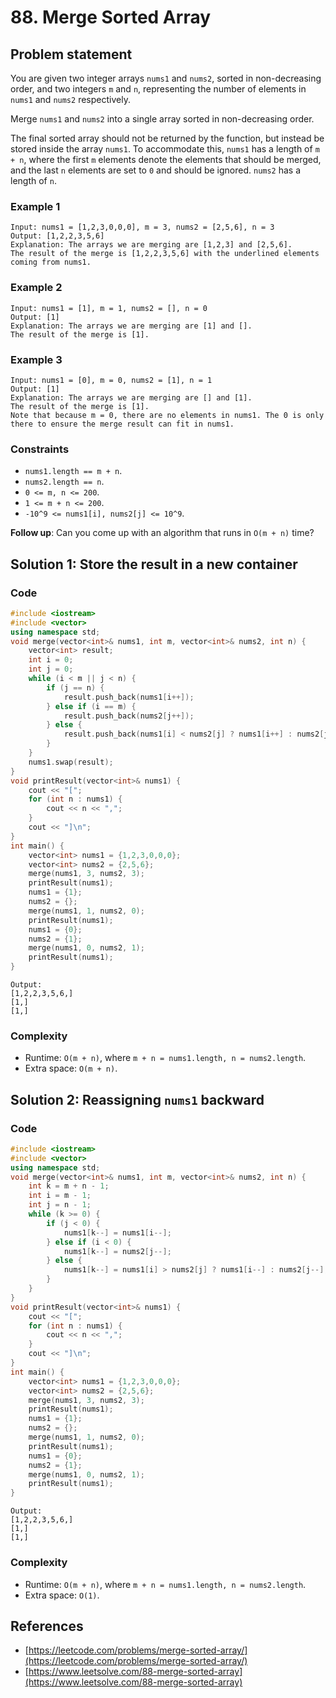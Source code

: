 # 88. Merge Sorted Array

## Problem statement

You are given two integer arrays `nums1` and `nums2`, sorted in non-decreasing order, and two integers `m` and `n`, representing the number of elements in `nums1` and `nums2` respectively.

Merge `nums1` and `nums2` into a single array sorted in non-decreasing order.

The final sorted array should not be returned by the function, but instead be stored inside the array `nums1`. To accommodate this, `nums1` has a length of `m + n`, where the first `m` elements denote the elements that should be merged, and the last `n` elements are set to `0` and should be ignored. `nums2` has a length of `n`.

 

### Example 1
```plain
Input: nums1 = [1,2,3,0,0,0], m = 3, nums2 = [2,5,6], n = 3
Output: [1,2,2,3,5,6]
Explanation: The arrays we are merging are [1,2,3] and [2,5,6].
The result of the merge is [1,2,2,3,5,6] with the underlined elements coming from nums1.
```

### Example 2
```plain
Input: nums1 = [1], m = 1, nums2 = [], n = 0
Output: [1]
Explanation: The arrays we are merging are [1] and [].
The result of the merge is [1].
```

### Example 3
```plain
Input: nums1 = [0], m = 0, nums2 = [1], n = 1
Output: [1]
Explanation: The arrays we are merging are [] and [1].
The result of the merge is [1].
Note that because m = 0, there are no elements in nums1. The 0 is only there to ensure the merge result can fit in nums1.
```

### Constraints

* `nums1.length == m + n`.
* `nums2.length == n`.
* `0 <= m, n <= 200`.
* `1 <= m + n <= 200`.
* `-10^9 <= nums1[i], nums2[j] <= 10^9`.
 

**Follow up**: Can you come up with an algorithm that runs in `O(m + n)` time?

## Solution 1: Store the result in a new container

### Code
```cpp
#include <iostream>
#include <vector>
using namespace std;
void merge(vector<int>& nums1, int m, vector<int>& nums2, int n) {
    vector<int> result;
    int i = 0;
    int j = 0;
    while (i < m || j < n) {
        if (j == n) {
            result.push_back(nums1[i++]);
        } else if (i == m) {
            result.push_back(nums2[j++]);
        } else {
            result.push_back(nums1[i] < nums2[j] ? nums1[i++] : nums2[j++]);
        }
    }
    nums1.swap(result);
}
void printResult(vector<int>& nums1) {
    cout << "[";
    for (int n : nums1) {
        cout << n << ",";
    }
    cout << "]\n";
}
int main() {
    vector<int> nums1 = {1,2,3,0,0,0};
    vector<int> nums2 = {2,5,6};
    merge(nums1, 3, nums2, 3);
    printResult(nums1);
    nums1 = {1};
    nums2 = {};
    merge(nums1, 1, nums2, 0);
    printResult(nums1);
    nums1 = {0};
    nums2 = {1};
    merge(nums1, 0, nums2, 1);
    printResult(nums1);
}
```
```plain
Output:
[1,2,2,3,5,6,]
[1,]
[1,]
```

### Complexity
* Runtime: `O(m + n)`, where `m + n = nums1.length, n = nums2.length`.
* Extra space: `O(m + n)`.

## Solution 2: Reassigning `nums1` backward


### Code
```cpp
#include <iostream>
#include <vector>
using namespace std;
void merge(vector<int>& nums1, int m, vector<int>& nums2, int n) {    
    int k = m + n - 1;
    int i = m - 1;
    int j = n - 1;
    while (k >= 0) {
        if (j < 0) {
            nums1[k--] = nums1[i--];
        } else if (i < 0) {
            nums1[k--] = nums2[j--];
        } else {
            nums1[k--] = nums1[i] > nums2[j] ? nums1[i--] : nums2[j--]; 
        }
    }
}
void printResult(vector<int>& nums1) {
    cout << "[";
    for (int n : nums1) {
        cout << n << ",";
    }
    cout << "]\n";
}
int main() {
    vector<int> nums1 = {1,2,3,0,0,0};
    vector<int> nums2 = {2,5,6};
    merge(nums1, 3, nums2, 3);
    printResult(nums1);
    nums1 = {1};
    nums2 = {};
    merge(nums1, 1, nums2, 0);
    printResult(nums1);
    nums1 = {0};
    nums2 = {1};
    merge(nums1, 0, nums2, 1);
    printResult(nums1);
}
```
```plain
Output:
[1,2,2,3,5,6,]
[1,]
[1,]
```

### Complexity
* Runtime: `O(m + n)`, where `m + n = nums1.length, n = nums2.length`.
* Extra space: `O(1)`.

## References
* [https://leetcode.com/problems/merge-sorted-array/](https://leetcode.com/problems/merge-sorted-array/)
* [https://www.leetsolve.com/88-merge-sorted-array](https://www.leetsolve.com/88-merge-sorted-array)

